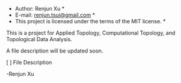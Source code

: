 * Author: Renjun Xu *
* E-mail: renjun.tsui@gmail.com *
* This project is licensed under the terms of the MIT license. *


This is a project for Applied Topology, Computational Topology, and Topological Data Analysis.

A file description will be updated soon.

[ ] File Description




-Renjun Xu